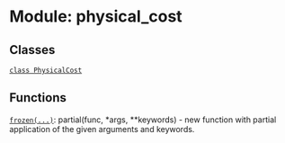 # Module: physical_cost






## Classes

[`class PhysicalCost`](../../qualtran/surface_code/PhysicalCost.md)

## Functions

[`frozen(...)`](../../qualtran/drawing/musical_score/frozen.md): partial(func, *args, **keywords) - new function with partial application of the given arguments and keywords.

